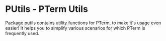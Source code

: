 # PUtils - PTerm Utils

Package putils contains utility functions for PTerm, to make it's usage even easier!
It helps you to simplify various scenarios for which PTerm is frequently used.
